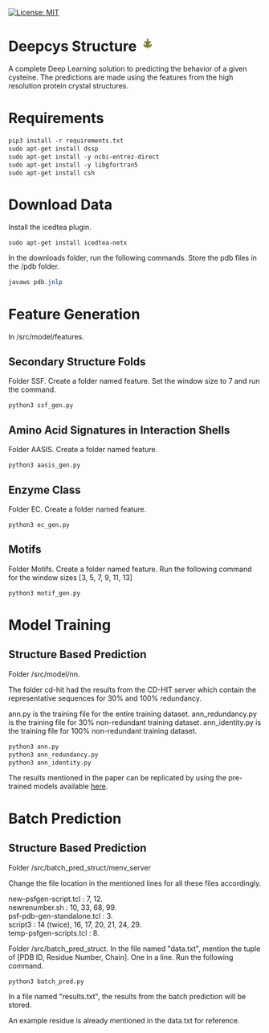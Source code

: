 [![License: MIT](https://img.shields.io/badge/License-MIT-yellow.svg)](https://opensource.org/licenses/MIT)

# Deepcys Structure <img width="30" height="30" src="downloads/logo.png">
A complete Deep Learning solution to predicting the behavior of a given cysteine. The predictions are made using the features from the high resolution protein crystal structures.

# Requirements

```python3
pip3 install -r requirements.txt
sudo apt-get install dssp
sudo apt-get install -y ncbi-entrez-direct
sudo apt-get install -y libgfortran5
sudo apt-get install csh
```

# Download Data

Install the icedtea plugin.

```
sudo apt-get install icedtea-netx
```

In the downloads folder, run the following commands. Store the pdb files in the /pdb folder.

```java
javaws pdb.jnlp
```

# Feature Generation

In /src/model/features.

## Secondary Structure Folds

Folder SSF. 
Create a folder named feature.
Set the window size to 7 and run the command.

```python3
python3 ssf_gen.py
```

## Amino Acid Signatures in Interaction Shells

Folder AASIS. 
Create a folder named feature.

```python3
python3 aasis_gen.py
```

## Enzyme Class

Folder EC. 
Create a folder named feature.

```python3
python3 ec_gen.py
```

## Motifs

Folder Motifs. 
Create a folder named feature.
Run the following command for the window sizes [3, 5, 7, 9, 11, 13] 

```python3
python3 motif_gen.py
```

# Model Training

## Structure Based Prediction

Folder /src/model/nn.

The folder cd-hit had the results from the CD-HIT server which contain the representative sequences for 30% and 100% redundancy.

ann.py is the training file for the entire training dataset.
ann_redundancy.py is the training file for 30% non-redundant training dataset.
ann_identity.py is the training file for 100% non-redundant training dataset.

```python3
python3 ann.py
python3 ann_redundancy.py
python3 ann_identity.py
```

The results mentioned in the paper can be replicated by using the pre-trained models available [here](https://drive.google.com/drive/folders/1Hu_P80OheLdSDpRqPcECbdua1kTjv8Vx?usp=sharing).

# Batch Prediction

## Structure Based Prediction

Folder /src/batch_pred_struct/menv_server

Change the file location in the mentioned lines for all these files accordingly.

new-psfgen-script.tcl : 7, 12.  <br/>
newrenumber.sh : 10, 33, 68, 99.  <br/>
psf-pdb-gen-standalone.tcl : 3.  <br/>
script3 : 14 (twice), 16, 17, 20, 21, 24, 29.  <br/>
temp-psfgen-scripts.tcl : 8.  <br/>

Folder /src/batch_pred_struct.
In the file named "data.txt", mention the tuple of [PDB ID, Residue Number, Chain]. One in a line. Run the following command.

```python3
python3 batch_pred.py
```

In a file named "results.txt", the results from the batch prediction will be stored.

An example residue is already mentioned in the data.txt for reference. 
